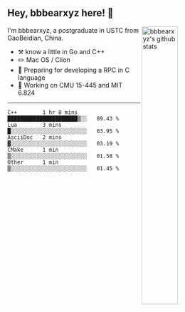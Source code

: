 ## Hey, bbbearxyz here! :wave:

<img align="right" alt="bbbearxyz's github stats" width="40%" src="https://github-readme-stats.vercel.app/api?username=bbbearxyz&show_icons=true">

I'm bbbearxyz, a postgraduate in USTC from GaoBeidian, China.

-   :hammer_and_pick:    know a little in Go and C++
-   :pencil2: Mac OS / Clion
-   :seedling: Preparing for developing a RPC in C language 
-   :thinking: Working on CMU 15-445 and MIT 6.824
---
<!--START_SECTION:waka-->
```text
C++        1 hr 8 mins     ██████████████████████▒░░   89.43 % 
Lua        3 mins          █░░░░░░░░░░░░░░░░░░░░░░░░   03.95 % 
AsciiDoc   2 mins          ▓░░░░░░░░░░░░░░░░░░░░░░░░   03.19 % 
CMake      1 min           ▒░░░░░░░░░░░░░░░░░░░░░░░░   01.58 % 
Other      1 min           ▒░░░░░░░░░░░░░░░░░░░░░░░░   01.45 % 
```
<!--END_SECTION:waka-->
